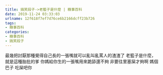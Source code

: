 ```yaml
---
title: 搞笑段子->老籃子是什麼 | 糗事百科
date: 2019-11-24 03:33:03
urlname: 12f618f7ef7d76ce6b2166dcff23b726
tags: 
- 糗事百科
categories:
- 糗事百科
- 搞笑段子
---
```

最幾把討厭那種覺得自己長的一張嘴就可以亂叫亂罵人的渣渣了 老籃子是什麼，就是這種胎批的爹 你媽給你生的一張嘴用來跪舔還不夠 非要往里塞屎才夠啊 媽個巴子 吃屎吧你


